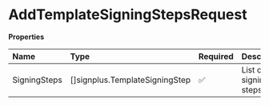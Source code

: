 # AddTemplateSigningStepsRequest

**Properties**

| Name         | Type                           | Required | Description           |
| :----------- | :----------------------------- | :------- | :-------------------- |
| SigningSteps | []signplus.TemplateSigningStep | ✅       | List of signing steps |
